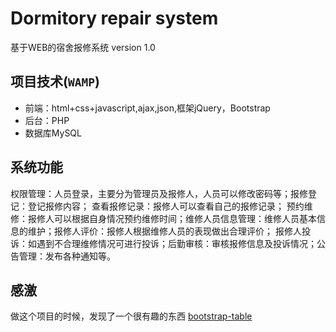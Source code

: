 # Dormitory repair system
基于WEB的宿舍报修系统
version 1.0

## 项目技术(`WAMP`)
* 前端：html+css+javascript,ajax,json,框架jQuery，Bootstrap
* 后台：PHP
* 数据库MySQL

## 系统功能
权限管理：人员登录，主要分为管理员及报修人，人员可以修改密码等；报修登记：登记报修内容； 查看报修记录：报修人可以查看自己的报修记录；
预约维修：报修人可以根据自身情况预约维修时间；维修人员信息管理：维修人员基本信息的维护；报修人评价：报修人根据维修人员的表现做出合理评价；
报修人投诉：如遇到不合理维修情况可进行投诉；后勤审核：审核报修信息及投诉情况；公告管理：发布各种通知等。

## 感激
做这个项目的时候，发现了一个很有趣的东西 [bootstrap-table](https://github.com/wenzhixin/bootstrap-table)
